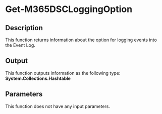 ﻿# Get-M365DSCLoggingOption

## Description

This function returns information about the option for logging events into the Event Log.

## Output

This function outputs information as the following type:
**System.Collections.Hashtable**

## Parameters

This function does not have any input parameters.

